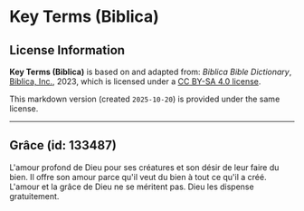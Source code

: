 # Key Terms (Biblica)

## License Information

**Key Terms (Biblica)** is based on and adapted from: _Biblica Bible Dictionary_, [Biblica, Inc.](https://www.biblica.com/), 2023, which is licensed under a [CC BY-SA 4.0 license](https://creativecommons.org/licenses/by-sa/4.0/legalcode.en).

This markdown version (created `2025-10-20`) is provided under the same license.



--------------------------------

## Grâce (id: 133487)

L'amour profond de Dieu pour ses créatures et son désir de leur faire du bien. Il offre son amour parce qu'il veut du bien à tout ce qu'il a créé. L'amour et la grâce de Dieu ne se méritent pas. Dieu les dispense gratuitement.


